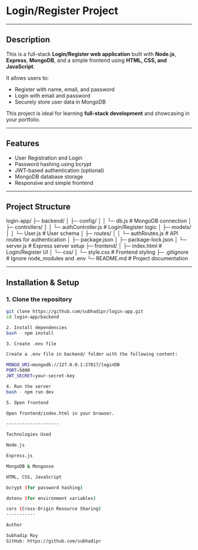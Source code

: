 # Login/Register Project
---
## Description
This is a full-stack **Login/Register web application** built with **Node.js**, **Express**, **MongoDB**, and a simple frontend using **HTML, CSS, and JavaScript**.  

It allows users to:
- Register with name, email, and password  
- Login with email and password  
- Securely store user data in MongoDB  

This project is ideal for learning **full-stack development** and showcasing in your portfolio.

---

## Features
- User Registration and Login  
- Password hashing using bcrypt  
- JWT-based authentication (optional)  
- MongoDB database storage  
- Responsive and simple frontend  

---

## Project Structure
login-app/
├─ backend/
│ ├─ config/
│ │ └─ db.js # MongoDB connection
│ ├─ controllers/
│ │ └─ authController.js # Login/Register logic
│ ├─ models/
│ │ └─ User.js # User schema
│ ├─ routes/
│ │ └─ authRoutes.js # API routes for authentication
│ ├─ package.json
│ ├─ package-lock.json
│ └─ server.js # Express server setup
├─ frontend/
│ ├─ index.html # Login/Register UI
│ └─ css/
│ └─ style.css # Frontend styling
├─ .gitignore # Ignore node_modules and .env
└─ README.md # Project documentation


---

## Installation & Setup

### 1. Clone the repository
```bash
git clone https://github.com/subhadipr/login-app.git
cd login-app/backend

2. Install dependencies
bash - npm install

3. Create .env file

Create a .env file in backend/ folder with the following content:

MONGO_URI=mongodb://127.0.0.1:27017/loginDB
PORT=5000
JWT_SECRET=your-secret-key

4. Run the server
bash - npm run dev

5. Open frontend

Open frontend/index.html in your browser.

--------------------

Technologies Used

Node.js

Express.js

MongoDB & Mongoose

HTML, CSS, JavaScript

bcrypt (for password hashing)

dotenv (for environment variables)

cors (Cross-Origin Resource Sharing)
-----------

Author

Subhadip Roy
GitHub: https://github.com/subhadipr
